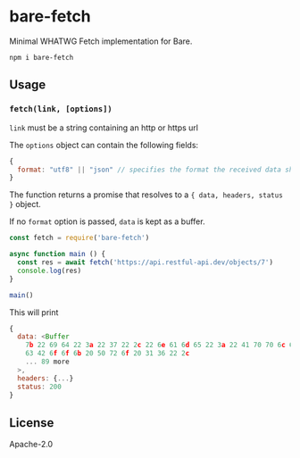 # bare-fetch

Minimal WHATWG Fetch implementation for Bare.

```
npm i bare-fetch
```

## Usage

### `fetch(link, [options])`

`link` must be a string containing an http or https url

The `options` object can contain the following fields:

```js
{
  format: "utf8" || "json" // specifies the format the received data should be parsed to.
}
```

The function returns a promise that resolves to a `{ data, headers, status }` object.

If no `format` option is passed, `data` is kept as a buffer.

```js
const fetch = require('bare-fetch')

async function main () {
  const res = await fetch('https://api.restful-api.dev/objects/7')
  console.log(res)
}

main()
```

This will print 

```js
{
  data: <Buffer
    7b 22 69 64 22 3a 22 37 22 2c 22 6e 61 6d 65 22 3a 22 41 70 70 6c 65 20 4d 61
    63 42 6f 6f 6b 20 50 72 6f 20 31 36 22 2c
    ... 89 more
  >,
  headers: {...}
  status: 200
}
```

## License

Apache-2.0
